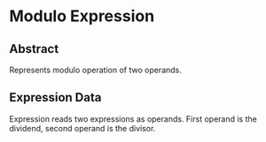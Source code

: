 # Modulo Expression

## Abstract

Represents modulo operation of two operands.

## Expression Data

Expression reads two expressions as operands. First operand is the dividend, second operand is the divisor.